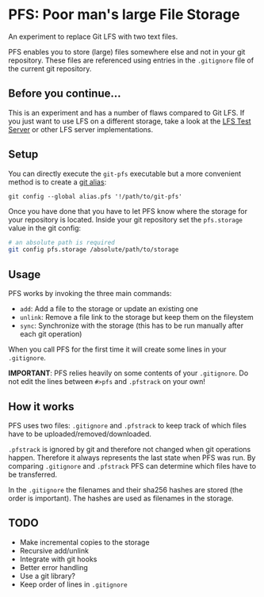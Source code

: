 # PFS: **P**oor man's large **F**ile **S**torage

An experiment to replace Git LFS with two text files.

PFS enables you to store (large) files somewhere else and not in your git repository. These files are referenced using entries in the `.gitignore` file of the current git repository.

## Before you continue...

This is an experiment and has a number of flaws compared to Git LFS. If you just want to use LFS on a different storage, take a look at the [LFS Test Server](https://github.com/git-lfs/lfs-test-server) or other LFS server implementations.

## Setup

You can directly execute the `git-pfs` executable but a more convenient method is to create a [git alias](https://git-scm.com/book/en/v2/Git-Basics-Git-Aliases):

    git config --global alias.pfs '!/path/to/git-pfs'

Once you have done that you have to let PFS know where the storage for your repository is located. Inside your git repository set the `pfs.storage` value in the git config:

``` sh
# an absolute path is required
git config pfs.storage /absolute/path/to/storage
```

## Usage

PFS works by invoking the three main commands:

+ `add`: Add a file to the storage or update an existing one
+ `unlink`: Remove a file link to the storage but keep them on the fileystem
+ `sync`: Synchronize with the storage (this has to be run manually after each git operation)

When you call PFS for the first time it will create some lines in your `.gitignore`.

**IMPORTANT**: PFS relies heavily on some contents of your `.gitignore`. Do not edit the lines between `#>pfs` and `.pfstrack` on your own!

## How it works

PFS uses two files: `.gitignore` and `.pfstrack` to keep track of which files have to be uploaded/removed/downloaded.

`.pfstrack` is ignored by git and therefore not changed when git operations happen. Therefore it always represents the last state when PFS was run. By comparing `.gitignore` and `.pfstrack` PFS can determine which files have to be transferred.

In the `.gitignore` the filenames and their sha256 hashes are stored (the order is important). The hashes are used as filenames in the storage.

## TODO

+ Make incremental copies to the storage
+ Recursive add/unlink
+ Integrate with git hooks
+ Better error handling
+ Use a git library?
+ Keep order of lines in `.gitignore`
